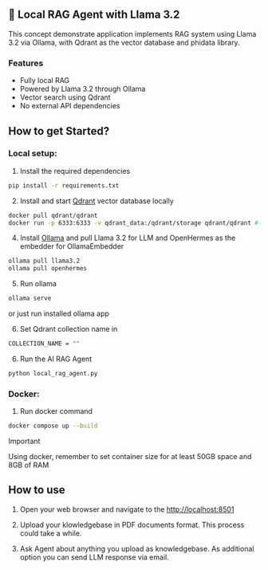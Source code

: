 ## 🦙 Local RAG Agent with Llama 3.2
This concept demonstrate application implements RAG system using Llama 3.2 via Ollama, with Qdrant as the vector database and phidata library.

### Features
- Fully local RAG
- Powered by Llama 3.2 through Ollama
- Vector search using Qdrant
- No external API dependencies

## How to get Started?

### Local setup:
1. Install the required dependencies

```bash
pip install -r requirements.txt
```

2. Install and start [Qdrant](https://qdrant.tech/) vector database locally

```bash
docker pull qdrant/qdrant
docker run -p 6333:6333 -v qdrant_data:/qdrant/storage qdrant/qdrant #(this way you able to run qdrant docker instance with data persistancy)
```

4. Install [Ollama](https://ollama.com/download) and pull Llama 3.2 for LLM and OpenHermes as the embedder for OllamaEmbedder
```bash
ollama pull llama3.2
ollama pull openhermes
```

5. Run ollama
```bash
ollama serve
```
or just run installed ollama app

6. Set Qdrant collection name in
```bash
COLLECTION_NAME = ""
```

6. Run the AI RAG Agent
```bash
python local_rag_agent.py
```

### Docker:

1. Run docker command
```bash
docker compose up --build
```
> [!IMPORTANT]
> Using docker, remember to set container size for at least 50GB space and 8GB of RAM

## How to use
1. Open your web browser and navigate to the [http://localhost:8501](http://localhost:8501)

2. Upload your klowledgebase in PDF documents format. This process could take a while.

3. Ask Agent about anything you upload as knowledgebase. As additional option you can send LLM response via email.